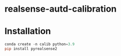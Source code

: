 # realsense-autd-calibration

# Installation

```powershell
conda create -n calib python=3.9
pip install pyrealsense2
```